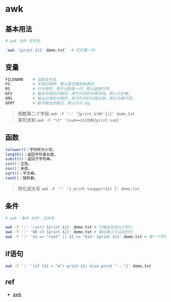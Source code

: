 # awk  
  
## 基本用法  

 ```bash
# awk 动作 文件名  

`awk '{print $1}' demo.txt`  # 打印第一列  
```
  
## 变量  

```bash
FILENAME    # 当前文件名  
FS          # 字段分隔符，默认是空格和制表符。  
RS          # 行分隔符，用于分割每一行，默认是换行符。  
OFS         # 输出字段的分隔符，用于打印时分隔字段，默认为空格。  
ORS         # 输出记录的分隔符，用于打印时分隔记录，默认为换行符。  
OFMT        # 数字输出的格式，默认为％.6g。  
```
  
> 倒数第二个字段 `awk -F ':' '{print $(NF-1)}' demo.txt`  
> 某列求和 `awk -F "\t" '{sum+=$1}END{print sum}'`
  
## 函数  

```bash
tolower()：字符转为小写。  
length()：返回字符串长度。  
substr()：返回子字符串。  
sin()：正弦。  
cos()：余弦。  
sqrt()：平方根。  
rand()：随机数。  
```
  
> 转化成大写 `awk -F ':' '{ print toupper($1) }' demo.txt`
  
## 条件  

```bash
# awk '条件 动作' 文件名  

awk -F ':' '/usr/ {print $1}' demo.txt # 只输出包含usr的行  
awk -F ':' 'NR >3 {print $1}' demo.txt # 输出第三行以后的行  
awk -F ':' '$1 == "root" || $1 == "bin" {print $1}' demo.txt # 第一个字段等于指定值的行  
```
  
## if语句  

```bash
awk -F ':' '{if ($1 > "m") print $1; else print "---"}' demo.txt
```

## ref

- [awk](ref/awk.md)